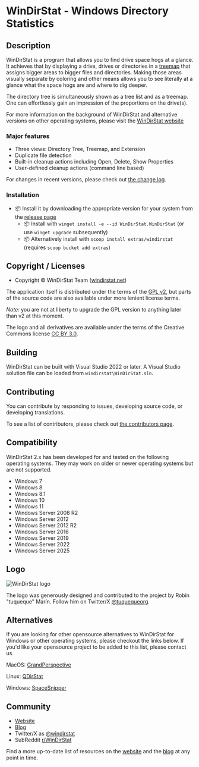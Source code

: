 # WinDirStat - Windows Directory Statistics

## Description

WinDirStat is a program that allows you to find drive space hogs at a glance. It achieves that by displaying a drive, drives or directories in a [treemap](https://en.wikipedia.org/wiki/Treemap) that assigns bigger areas to bigger files and directories. Making those areas visually separate by coloring and other means allows you to see literally at a glance what the space hogs are and where to dig deeper.

The directory tree is simultaneously shown as a tree list and as a treemap. One can effortlessly gain an impression of the proportions on the drive(s).

For more information on the background of WinDirStat and alternative versions on other operating systems, please visit the [WinDirStat website](https://windirstat.net/)

### Major features

* Three views: Directory Tree, Treemap, and Extension
* Duplicate file detection
* Built-in cleanup actions including Open, Delete, Show Properties
* User-defined cleanup actions (command line based)

For changes in recent versions, please check out [the change log](CHANGELOG.md).

### Installation

* 📦 Install it by downloading the appropriate version for your system from the [release page](https://github.com/windirstat/windirstat/releases/)
  * 📦 Install with `winget install -e --id WinDirStat.WinDirStat` (or use `winget upgrade` subsequently)
  * 📦 Alternatively install with `scoop install extras/windirstat` (requires `scoop bucket add extras`)

## Copyright / Licenses

* Copyright © WinDirStat Team ([windirstat.net](https://windirstat.net/))

The application itself is distributed under the terms of the [GPL v2](windirstat/res/license.txt), but parts of the source code are also available under more lenient license terms.

*Note:* you are not at liberty to upgrade the GPL version to anything later than v2 at this moment.

The logo and all derivatives are available under the terms of the Creative
Commons license [CC BY 3.0](https://creativecommons.org/licenses/by/3.0/).

## Building

WinDirStat can be built with Visual Studio 2022 or later. A Visual Studio solution file can be loaded from `windirstat\WinDirStat.sln`.

## Contributing

You can contribute by responding to issues, developing source code, or developing translations.

To see a list of contributors, please check out [the contributors page](CONTRIBUTORS.md).

## Compatibility

WinDirStat 2.x has been developed for and tested on the following operating systems. They may work on older or newer operating systems but are not supported.

* Windows 7
* Windows 8
* Windows 8.1
* Windows 10
* Windows 11
* Windows Server 2008 R2
* Windows Server 2012
* Windows Server 2012 R2
* Windows Server 2016
* Windows Server 2019
* Windows Server 2022
* Windows Server 2025

## Logo

![WinDirStat logo](windirstat/logos/logo_256px.png)

The logo was generously designed and contributed to the project by Robin "tuqueque" Marín. Follow him on Twitter/X [@tuquequeorg](https://twitter.com/tuquequeorg).

## Alternatives

If you are looking for other opensource alternatives to WinDirStat for Windows or other operating systems, please checkout the links below. If you'd like your opensource project to be added to this list, please contact us.

MacOS: [GrandPerspective](https://grandperspectiv.sourceforge.net/)

Linux: [QDirStat](https://github.com/shundhammer/qdirstat)

Windows: [SpaceSnipper](https://github.com/redtrillix/SpaceSniffer)

## Community

* [Website](https://windirstat.net/)
* [Blog](https://blog.windirstat.net/)
* Twitter/X as [@windirstat](https://x.com/windirstat)
* SubReddit [r/WinDirStat](https://www.reddit.com/r/WinDirStat/)

Find a more up-to-date list of resources on the [website](https://windirstat.net/) and the [blog](https://blog.windirstat.net/) at any point in time.
